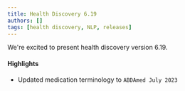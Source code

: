 ```yaml
---
title: Health Discovery 6.19
authors: []
tags: [health discovery, NLP, releases]
---
```



We're excited to present health discovery version 6.19.

#### Highlights

- Updated medication terminology to `ABDAmed July 2023`